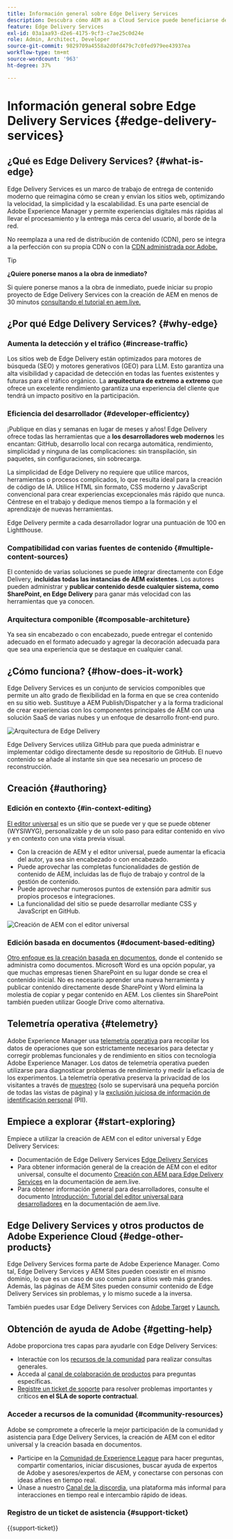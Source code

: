 ```yaml
---
title: Información general sobre Edge Delivery Services
description: Descubra cómo AEM as a Cloud Service puede beneficiarse del rendimiento y las puntuaciones perfectas de Lighthouse que ofrecen los Edge Delivery Services.
feature: Edge Delivery Services
exl-id: 03a1aa93-d2e6-4175-9cf3-c7ae25c0d24e
role: Admin, Architect, Developer
source-git-commit: 9829709a4558a2d0fd479c7c0fed979ee43937ea
workflow-type: tm+mt
source-wordcount: '963'
ht-degree: 37%

---
```



# Información general sobre Edge Delivery Services {#edge-delivery-services}

## ¿Qué es Edge Delivery Services? {#what-is-edge}

Edge Delivery Services es un marco de trabajo de entrega de contenido moderno que reimagina cómo se crean y envían los sitios web, optimizando la velocidad, la simplicidad y la escalabilidad. Es una parte esencial de Adobe Experience Manager y permite experiencias digitales más rápidas al llevar el procesamiento y la entrega más cerca del usuario, al borde de la red.

No reemplaza a una red de distribución de contenido (CDN), pero se integra a la perfección con su propia CDN o con la [CDN administrada por Adobe.](/help/implementing/dispatcher/cdn.md)

>[!TIP]
>
>**¿Quiere ponerse manos a la obra de inmediato?**
>
>Si quiere ponerse manos a la obra de inmediato, puede iniciar su propio proyecto de Edge Delivery Services con la creación de AEM en menos de 30 minutos [consultando el tutorial en aem.live.](https://www.aem.live/developer/ue-tutorial)


## ¿Por qué Edge Delivery Services? {#why-edge}

### Aumenta la detección y el tráfico {#increase-traffic}

Los sitios web de Edge Delivery están optimizados para motores de búsqueda (SEO) y motores generativos (GEO) para LLM. Esto garantiza una alta visibilidad y capacidad de detección en todas las fuentes existentes y futuras para el tráfico orgánico. La **arquitectura de extremo a extremo** que ofrece un excelente rendimiento garantiza una experiencia del cliente que tendrá un impacto positivo en la participación.

### Eficiencia del desarrollador {#developer-efficientcy}

¡Publique en días y semanas en lugar de meses y años! Edge Delivery ofrece todas las herramientas que a **los desarrolladores web modernos** les encantan: GitHub, desarrollo local con recarga automática, rendimiento, simplicidad y ninguna de las complicaciones: sin transpilación, sin paquetes, sin configuraciones, sin sobrecarga.

La simplicidad de Edge Delivery no requiere que utilice marcos, herramientas o procesos complicados, lo que resulta ideal para la creación de código de IA. Utilice HTML sin formato, CSS moderno y JavaScript convencional para crear experiencias excepcionales más rápido que nunca. Céntrese en el trabajo y dedique menos tiempo a la formación y el aprendizaje de nuevas herramientas.

Edge Delivery permite a cada desarrollador lograr una puntuación de 100 en Lightthouse.

### Compatibilidad con varias fuentes de contenido {#multiple-content-sources}

El contenido de varias soluciones se puede integrar directamente con Edge Delivery, **incluidas todas las instancias de AEM existentes**. Los autores pueden administrar y **publicar contenido desde cualquier sistema, como SharePoint, en Edge Delivery** para ganar más velocidad con las herramientas que ya conocen.

### Arquitectura componible {#composable-architeture}

Ya sea sin encabezado o con encabezado, puede entregar el contenido adecuado en el formato adecuado y agregar la decoración adecuada para que sea una experiencia que se destaque en cualquier canal.

## ¿Cómo funciona? {#how-does-it-work}

Edge Delivery Services es un conjunto de servicios componibles que permite un alto grado de flexibilidad en la forma en que se crea contenido en su sitio web. Sustituye a AEM Publish/Dispatcher y a la forma tradicional de crear experiencias con los componentes principales de AEM con una solución SaaS de varias nubes y un enfoque de desarrollo front-end puro.

![Arquitectura de Edge Delivery](assets/aem-with-eds-architecture.png)

Edge Delivery Services utiliza GitHub para que pueda administrar e implementar código directamente desde su repositorio de GitHub. El nuevo contenido se añade al instante sin que sea necesario un proceso de reconstrucción.

## Creación {#authoring}

### Edición en contexto {#in-context-editing}

[El editor universal](/help/implementing/universal-editor/introduction.md) es un sitio que se puede ver y que se puede obtener (WYSIWYG), personalizable y de un solo paso para editar contenido en vivo y en contexto con una vista previa visual.

* Con la creación de AEM y el editor universal, puede aumentar la eficacia del autor, ya sea sin encabezado o con encabezado.
* Puede aprovechar las completas funcionalidades de gestión de contenido de AEM, incluidas las de flujo de trabajo y control de la gestión de contenido.
* Puede aprovechar numerosos puntos de extensión para admitir sus propios procesos e integraciones.
* La funcionalidad del sitio se puede desarrollar mediante CSS y JavaScript en GitHub.

![Creación de AEM con el editor universal](assets/wysiwyg-authoring.png)

### Edición basada en documentos {#document-based-editing}

[Otro enfoque es la creación basada en documentos](https://www.aem.live/docs/authoring), donde el contenido se administra como documentos. Microsoft Word es una opción popular, ya que muchas empresas tienen SharePoint en su lugar donde se crea el contenido inicial. No es necesario aprender una nueva herramienta y publicar contenido directamente desde SharePoint y Word elimina la molestia de copiar y pegar contenido en AEM. Los clientes sin SharePoint también pueden utilizar Google Drive como alternativa.

## Telemetría operativa {#telemetry}

Adobe Experience Manager usa [telemetría operativa](https://www.aem.live/docs/operational-telemetry) para recopilar los datos de operaciones que son estrictamente necesarios para detectar y corregir problemas funcionales y de rendimiento en sitios con tecnología Adobe Experience Manager. Los datos de telemetría operativa pueden utilizarse para diagnosticar problemas de rendimiento y medir la eficacia de los experimentos. La telemetría operativa preserva la privacidad de los visitantes a través de [muestreo](https://www.aem.live/docs/operational-telemetry#operational-telemetry-data-is-sampled) (solo se supervisará una pequeña porción de todas las vistas de página) y la [exclusión juiciosa de información de identificación personal](https://www.aem.live/docs/operational-telemetry#what-data-is-being-collected) (PII).

## Empiece a explorar {#start-exploring}

Empiece a utilizar la creación de AEM con el editor universal y Edge Delivery Services:

* Documentación de Edge Delivery Services [Edge Delivery Services](https://www.aem.live)
* Para obtener información general de la creación de AEM con el editor universal, consulte el documento [Creación con AEM para Edge Delivery Services](https://www.aem.live/docs/aem-authoring) en la documentación de aem.live.
* Para obtener información general para desarrolladores, consulte el documento [Introducción: Tutorial del editor universal para desarrolladores](https://www.aem.live/developer/ue-tutorial) en la documentación de aem.live.

## Edge Delivery Services y otros productos de Adobe Experience Cloud {#edge-other-products}

Edge Delivery Services forma parte de Adobe Experience Manager. Como tal, Edge Delivery Services y AEM Sites pueden coexistir en el mismo dominio, lo que es un caso de uso común para sitios web más grandes. Además, las páginas de AEM Sites pueden consumir contenido de Edge Delivery Services sin problemas, y lo mismo sucede a la inversa.

También puedes usar Edge Delivery Services con [Adobe Target](https://www.aem.live/developer/target-integration) y [Launch.](https://experienceleague.adobe.com/es/docs/experience-platform/tags/home)

## Obtención de ayuda de Adobe {#getting-help}

Adobe proporciona tres capas para ayudarle con Edge Delivery Services:

* Interactúe con los [recursos de la comunidad](#community-resources) para realizar consultas generales.
* Acceda al [canal de colaboración de productos](#collaboration-channel) para preguntas específicas.
* [Registre un ticket de soporte](#support-ticket) para resolver problemas importantes y críticos **en el SLA de soporte contractual**.

### Acceder a recursos de la comunidad {#community-resources}

Adobe se compromete a ofrecerle la mejor participación de la comunidad y asistencia para Edge Delivery Services, la creación de AEM con el editor universal y la creación basada en documentos.

* Participe en la [Comunidad de Experience League](https://adobe.ly/3Q6kTKl) para hacer preguntas, compartir comentarios, iniciar discusiones, buscar ayuda de expertos de Adobe y asesores/expertos de AEM, y conectarse con personas con ideas afines en tiempo real. 
* Únase a nuestro [Canal de la discordia](https://discord.gg/aem-live), una plataforma más informal para interacciones en tiempo real e intercambio rápido de ideas.

### Registro de un ticket de asistencia {#support-ticket}

{{support-ticket}}

